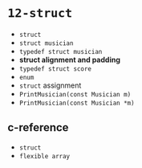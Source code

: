 # `12-struct`

- `struct`
- `struct musician`
- `typedef struct musician`
- **struct alignment and padding**
- `typedef struct score`
- `enum`
- `struct` assignment
- `PrintMusician(const Musician m)`
- `PrintMusician(const Musician *m)`

## c-reference

- `struct`
- `flexible array`